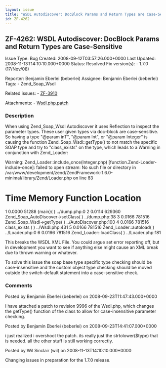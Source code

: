 ```yaml
---
layout: issue
title: "WSDL Autodiscover: DocBlock Params and Return Types are Case-Sensitive"
id: ZF-4262
---
```


ZF-4262: WSDL Autodiscover: DocBlock Params and Return Types are Case-Sensitive
-------------------------------------------------------------------------------

 Issue Type: Bug Created: 2008-09-12T03:57:26.000+0000 Last Updated: 2008-11-13T14:10:10.000+0000 Status: Resolved Fix version(s): - 1.7.0 (17/Nov/08)
 
 Reporter:  Benjamin Eberlei (beberlei)  Assignee:  Benjamin Eberlei (beberlei)  Tags: - Zend\_Soap\_Wsdl
 
 Related issues: - [ZF-3910](/issues/browse/ZF-3910)
 
 Attachments: - [Wsdl.php.patch](/issues/secure/attachment/11550/Wsdl.php.patch)
 
### Description

When using Zend\_Soap\_Wsdl Autodiscover it uses Reflection to inspect the parameter types. These user given types via doc-block are case-sensitive. So having a type "@param inT", "@param Int", or "@param Integer" is causing the function Zend\_Soap\_Wsdl::getType() to not match the specific SOAP type and try to "class\_exists" on the type, which leads to a Warning in conjunction with Zend\_Loader:

Warning: Zend\_Loader::include\_once(Integer.php) [function.Zend-Loader-include-once]: failed to open stream: No such file or directory in /var/www/development/zend/ZendFramework-1.6.0-minimal/library/Zend/Loader.php on line 83

Time Memory Function Location
=============================

1 0.0000 51288 {main}( ) ../dump.php:0 2 0.0114 629360 Zend\_Soap\_AutoDiscover->setClass( ) ../dump.php:38 3 0.0166 781516 Zend\_Soap\_Wsdl->getType( ) ../AutoDiscover.php:100 4 0.0166 781516 class\_exists ( ) ../Wsdl.php:431 5 0.0166 781516 Zend\_Loader::autoload( ) ../Loader.php:0 6 0.0166 781516 Zend\_Loader::loadClass( ) ../Loader.php:181

This breaks the WSDL XML File. You could argue set error reporting off, but in development you want to see if anything else might cause an XML break due to thrown warning or whatever.

To solve this issue the soap base type specific type checking should be case-insensitive and the custom object type checking should be moved outside the switch-default statement into a case-sensitive check.

 

 

### Comments

Posted by Benjamin Eberlei (beberlei) on 2008-09-23T11:47:43.000+0000

I have attached a patch to revision 9996 of the Wsdl.php, which changes the getType() function of the class to allow for case-insensitive parameter checking.

 

 

Posted by Benjamin Eberlei (beberlei) on 2008-09-23T14:41:07.000+0000

i just realized i overshoot the patch. its really just the strtolower($type) that is needed. all the other stuff is still working correctly.

 

 

Posted by Wil Sinclair (wil) on 2008-11-13T14:10:10.000+0000

Changing issues in preparation for the 1.7.0 release.

 

 